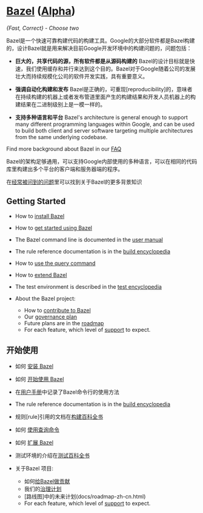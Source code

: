 # [Bazel](http://bazel.io) ([Alpha](http://bazel.io/docs/roadmap.html#alpha))

*{Fast, Correct} - Choose two*


Bazel是一个快速可靠构建代码的构建工具。Google的大部分软件都是Bazel构建的，设计Bazel就是用来解决目前Google开发环境中的构建问题的，问题包括：

* **巨大的，共享代码的源，所有软件都是从源码构建的** Bazel的设计目标就是快速，我们使用缓存和并行来达到这个目的。Bazel对于Google随着公司的发展壮大而持续规模化公司的软件开发实践，具有重要意义。

* **强调自动化构建和发布** Bazel是正确的，可重现[reproducibility]的，意味者在持续构建的机器上或者发布管道里面产生的构建结果和开发人员机器上的构建结果在二进制级别上是一模一样的。

* **支持多种语言和平台** Bazel's architecture is general enough to
support many different programming languages within Google, and can be
used to build both client and server software targeting multiple
architectures from the same underlying codebase.

Find more background about Bazel in our [FAQ](docs/FAQ.md)

Bazel的架构足够通用，可以支持Google内部使用的多种语言，可以在相同的代码库里构建出多个平台的客户端和服务器端的程序。

在[经常被问到的问题](docs/FAQ_zh_cn.md)里可以找到关于Bazel的更多背景知识
## Getting Started

  * How to [install Bazel](http://bazel.io/docs/install.html)
  * How to [get started using Bazel](http://bazel.io/docs/getting-started.html)
  * The Bazel command line is documented in the  [user manual](http://bazel.io/docs/bazel-user-manual.html)
  * The rule reference documentation is in the [build encyclopedia](http://bazel.io/docs/build-encyclopedia.html)
  * How to [use the query command](http://bazel.io/docs/query.html)
  * How to [extend Bazel](http://bazel.io/docs/skylark/index.html)
  * The test environment is described in the [test encyclopedia](http://bazel.io/docs/test-encyclopedia.html)

* About the Bazel project:

  * How to [contribute to Bazel](http://bazel.io/docs/contributing.html)
  * Our [governance plan](http://bazel.io/docs/governance.html)
  * Future plans are in the [roadmap](http://bazel.io/docs/roadmap.html)
  * For each feature, which level of [support](http://bazel.io/docs/support.html) to expect.

## 开始使用

  * 如何 [安装 Bazel](http://bazel.io/docs/install.html)
  * 如何 [开始使用 Bazel](docs/getting-started-zh-cn.html)
  * 在[用户手册](docs/bazel-user-manual-zh-cn.html)中记录了Bazel命令行的使用方法
  * The rule reference documentation is in the [build encyclopedia](http://bazel.io/docs/build-encyclopedia.html)
  * 规则[rule]引用的文档在[构建百科全书](docs/build-encyclopedia-zh-cn.html)  
  * 如何 [使用查询命令](docs/query-zh-cn.html)
  * 如何 [扩展 Bazel](docs/skylark/index-zh-cn.html)
  * 测试环境的介绍在[测试百科全书](docs/test-encyclopedia-zh-cn.html)

* 关于Bazel 项目:

  * 如何[给Bazel做贡献](docs/contributing-zh-cn.html)
  * 我们的[治理计划](docs/governance-zh-cn.html)
  * [路线图]中的未来计划(docs/roadmap-zh-cn.html)
  * For each feature, which level of [support](http://bazel.io/docs/support.html) to expect.
